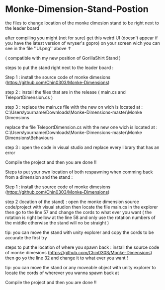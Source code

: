 # Monke-Dimension-Stand-Postion
the files to change location of the monke dimesion stand to be right next to the leader board

after compiling you might (not for sure) get this weird UI (doesn't appear if you have the latest version of wryser's gopro) on your screen wich you can see in the file ''UI.png'' above ↑ 



( compatible with my new position of GorillaShirt Stand ) 




steps to put the stand right next to the leader board :




Step 1 : install the source code of monke dimesions (https://github.com/Chin0303/Monke-Dimensions)




step 2 : install the files that are in the release ( main.cs and TeleportDimension.cs )




step 3 : replace the main.cs file with the new on wich is located at : C:\Users\yourname\Downloads\Monke-Dimensions-master\Monke Dimensions




replace the file TeleportDimension.cs with the new one wich is located at : C:\Users\yourname\Downloads\Monke-Dimensions-master\Monke Dimensions\Behaviours




step 3 : open the code in visual studio and replace every library that has an error



Compile the project and then you are done !!




Steps to put your own location of both respawning when comming back from a dimension and the stand :





Step 1 : install the source code of monke dimesions (https://github.com/Chin0303/Monke-Dimensions)





step 2 (location of the stand) : open the monke dimension source code/project with visual studion then locate the file main.cs in the explorer then go to the line 57 and change the cords to what ever you want ( the rotation is right bellow at the line 58 and only use the rotation numbers of the middle otherwise the stand will no be straight )



tip: you can move the stand with unity explorer and copy the cords to be accurate the first try



steps to put the location of where you spawn back : install the source code of monke dimesions (https://github.com/Chin0303/Monke-Dimensions) then go yo the line 32 and change it to what ever you want !





tip: you can move the stand or any moveable object with unity explorer to locate the cords of wherever you wanna spawn back at




Compile the project and then you are done !!
